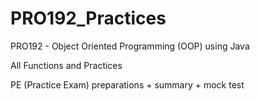 # PRO192_Practices
PRO192 - Object Oriented Programming (OOP) using Java  

All Functions and Practices

PE (Practice Exam) preparations + summary + mock test

